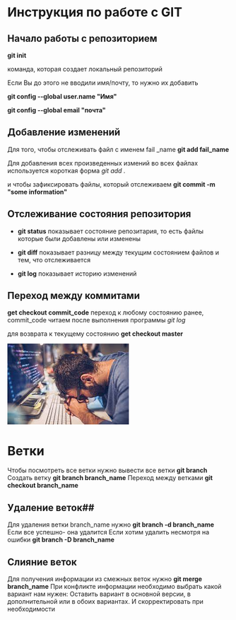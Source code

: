 # Инструкция по работе с GIT
## Начало работы с репозиторием

**git init**

команда, которая создает локальный репозиторий

Если Вы до этого не вводили имя/почту, то нужно их добавить

**git config --global user.name "Имя"**

**git config --global email "почта"**

## Добавление изменений

Для того, чтобы отслеживать файл с именем fail _name
**git add fail_name**

Для добавления всех произведенных измений во всех файлах используется короткая форма *git add .*

и чтобы зафиксировать файлы, который отслеживаем
**git commit -m "some information"**

## Отслеживание состояния репозитория

* **git status**
показывает состояние репозитария, то есть файлы которые были добавлены или изменены

* **git diff**
показывает разницу между текущим состоянием файлов и тем, что отслеживается

* **git log**
показывает историю изменений

## Переход между коммитами

**get checkout commit_code**
переход к любому состоянию ранее,
commit_code читаем после выполнения программы *git log*

для возврата к текущему состоянию **get checkout master**

![](100.jpg)

# Ветки
Чтобы посмотреть все ветки нужно вывести все ветки **git branch**
Создать ветку **git branch branch_name**
Переход между ветками **git checkout branch_name**

## Удаление веток##
Для удаления ветки branch_name нужно **git branch -d branch_name**
Если все успешно- она удалится
Если хотим удалить несмотря на ошибки **git branch -D branch_name**

## Слияние веток
Для получения информации из смежных веток нужно **git merge branch_name**
При конфликте информации необходимо выбрать какой вариант нам нужен: Оставить вариант в основной версии, в дополнительной или в обоих вариантах. И скорректировать при необходимости
